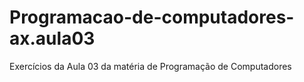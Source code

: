 # Programacao-de-computadores-ax.aula03
Exercícios da Aula 03 da matéria de Programação de Computadores
